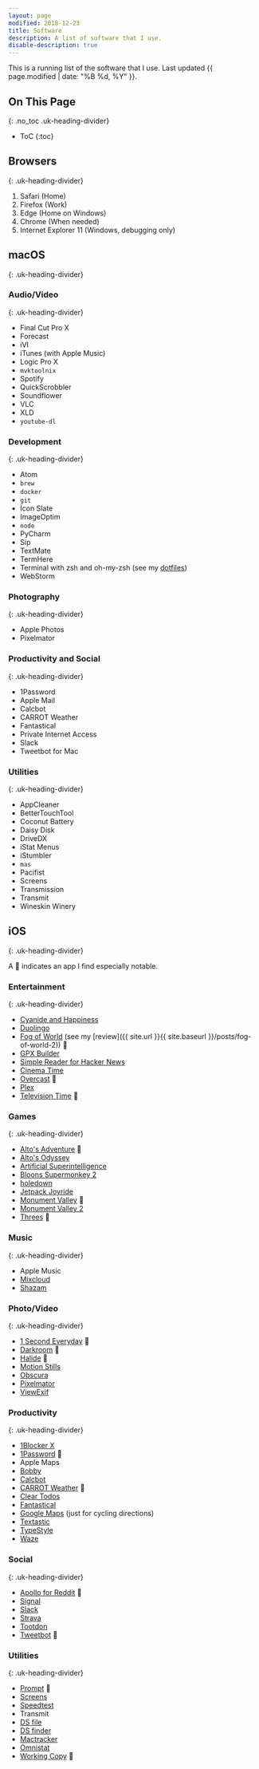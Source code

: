 ```yaml
---
layout: page
modified: 2018-12-23
title: Software
description: A list of software that I use.
disable-description: true
---
```


This is a running list of the software that I use. Last updated <time datetime="{{ page.modified | date: date_to_xmlschema }}" itemprop="dateModified">{{ page.modified | date: "%B %d, %Y" }}</time>.

## On This Page
{: .no_toc .uk-heading-divider}
- ToC
{:toc}

## Browsers
{: .uk-heading-divider}

1. Safari (Home)
2. Firefox (Work)
4. Edge (Home on Windows)
3. Chrome (When needed)
999. Internet Explorer 11 (Windows, debugging only)

## macOS
{: .uk-heading-divider}

### Audio/Video
{: .uk-heading-divider}

* Final Cut Pro X
* Forecast
* iVI
* iTunes (with Apple Music)
* Logic Pro X
* `mvktoolnix`
* Spotify
* QuickScrobbler
* Soundflower
* VLC
* XLD
* `youtube-dl`

### Development
{: .uk-heading-divider}

* Atom
* `brew`
* `docker`
* `git`
* Icon Slate
* ImageOptim
* `node`
* PyCharm
* Sip
* TextMate
* TermHere
* Terminal with zsh and oh-my-zsh (see my [dotfiles](https://github.com/BrianMitchL/dotfiles))
* WebStorm

### Photography
{: .uk-heading-divider}

* Apple Photos
* Pixelmator

### Productivity and Social
{: .uk-heading-divider}

* 1Password
* Apple Mail
* Calcbot
* CARROT Weather
* Fantastical
* Private Internet Access
* Slack
* Tweetbot for Mac

### Utilities
{: .uk-heading-divider}

* AppCleaner
* BetterTouchTool
* Coconut Battery
* Daisy Disk
* DriveDX
* iStat Menus
* iStumbler
* `mas`
* Pacifist
* Screens
* Transmission
* Transmit
* Wineskin Winery

## iOS
{: .uk-heading-divider}

A :star2: indicates an app I find especially notable.

### Entertainment
{: .uk-heading-divider}

* [Cyanide and Happiness](https://itunes.apple.com/us/app/cyanide-and-happiness/id368088267)
* [Duolingo](https://itunes.apple.com/app/duolingo-learn-spanish-french/id570060128)
* [Fog of World](https://itunes.apple.com/us/app/fog-of-world/id505367096) (see my [review]({{ site.url }}{{ site.baseurl }}/posts/fog-of-world-2)) :star2:
* [GPX Builder](https://itunes.apple.com/us/app/fog-of-world-assistant-gpx-builder/id938037644)
* [Simple Reader for Hacker News](https://itunes.apple.com/us/app/simple-reader-for-hacker-news/id1000995253)
* [Cinema Time](https://itunes.apple.com/us/app/cinema-time/id1096436735)
* [Overcast](https://itunes.apple.com/us/app/overcast-podcast-player/id888422857) :star2:
* [Plex](https://itunes.apple.com/us/app/plex/id383457673)
* [Television Time](https://itunes.apple.com/us/app/television-time/id969714962) :star2:

### Games
{: .uk-heading-divider}

* [Alto's Adventure](https://itunes.apple.com/us/app/altos-adventure/id950812012) :star2:
* [Alto's Odyssey](https://itunes.apple.com/us/app/altos-odyssey/id1182456409)
* [Artificial Superintelligence](https://itunes.apple.com/us/app/artificial-superintelligence/id1060474699)
* [Bloons Supermonkey 2](https://itunes.apple.com/us/app/bloons-supermonkey-2/id1118441024)
* [holedown](https://itunes.apple.com/us/app/holedown/id1297270249)
* [Jetpack Joyride](https://itunes.apple.com/us/app/jetpack-joyride/id457446957)
* [Monument Valley](https://itunes.apple.com/us/app/monument-valley/id728293409) :star2:
* [Monument Valley 2](https://itunes.apple.com/us/app/monument-valley-2/id1187265767)
* [Threes](https://itunes.apple.com/us/app/threes-freeplay/id976851174) :star2:

### Music
{: .uk-heading-divider}

* Apple Music
* [Mixcloud](https://itunes.apple.com/us/app/mixcloud-radio-dj-mixes/id401206431)
* [Shazam](https://itunes.apple.com/us/app/shazam/id284993459)

### Photo/Video
{: .uk-heading-divider}

* [1 Second Everyday](https://itunes.apple.com/us/app/1-second-everyday-video-diary/id587823548) :star2:
* [Darkroom](https://itunes.apple.com/us/app/darkroom-photo-editor/id953286746) :star2:
* [Halide](https://itunes.apple.com/us/app/halide-camera/id885697368) :star2:
* [Motion Stills](https://itunes.apple.com/us/app/motion-stills-gif-collage/id1086172168)
* [Obscura](https://itunes.apple.com/us/app/obscura-2/id1290342794)
* [Pixelmator](https://itunes.apple.com/us/app/pixelmator/id924695435)
* [ViewExif](https://itunes.apple.com/us/app/viewexif/id945320815)

### Productivity
{: .uk-heading-divider}

* [1Blocker X](https://itunes.apple.com/us/app/1blocker-x/id1365531024)
* [1Password](https://itunes.apple.com/us/app/1password-password-manager/id568903335) :star2:
* Apple Maps
* [Bobby](https://itunes.apple.com/us/app/bobby-track-subscriptions/id1059152023)
* [Calcbot](https://itunes.apple.com/us/app/calcbot-2/id376694347)
* [CARROT Weather](https://itunes.apple.com/us/app/carrot-weather/id961390574) :star2:
* [Clear Todos](https://itunes.apple.com/us/app/clear-todos/id493136154)
* [Fantastical](https://itunes.apple.com/us/app/fantastical-2-for-iphone/id718043190)
* [Google Maps](https://itunes.apple.com/us/app/google-maps-transit-food/id585027354) (just for cycling directions)
* [Textastic](https://itunes.apple.com/us/app/textastic-code-editor-7/id1049254261)
* [TypeStyle](https://itunes.apple.com/us/app/typestyle/id1441019779)
* [Waze](https://itunes.apple.com/us/app/waze-navigation-live-traffic/id323229106)

### Social
{: .uk-heading-divider}

* [Apollo for Reddit](https://itunes.apple.com/us/app/apollo-for-reddit/id979274575) :star2:
* [Signal](https://itunes.apple.com/us/app/signal-private-messenger/id874139669)
* [Slack](https://itunes.apple.com/us/app/slack/id618783545)
* [Strava](https://itunes.apple.com/us/app/strava-run-ride-or-swim/id426826309)
* [Tootdon](https://itunes.apple.com/us/app/tootdon-for-mastodon/id1282283934)
* [Tweetbot](https://itunes.apple.com/us/app/tweetbot-4-for-twitter/id1018355599) :star2:

### Utilities
{: .uk-heading-divider}

* [Prompt](https://itunes.apple.com/us/app/prompt-2/id917437289) :star2:
* [Screens](https://itunes.apple.com/us/app/screens/id655890150)
* [Speedtest](https://itunes.apple.com/us/app/speedtest-by-ookla/id300704847)
* Transmit
* [DS file](https://itunes.apple.com/us/app/ds-file/id416751772)
* [DS finder](https://itunes.apple.com/us/app/ds-finder/id429865523)
* [Mactracker](https://itunes.apple.com/us/app/mactracker/id311421597)
* [Omnistat](https://itunes.apple.com/us/app/omnistat/id898245825)
* [Working Copy](https://itunes.apple.com/us/app/working-copy/id896694807) :star2:
